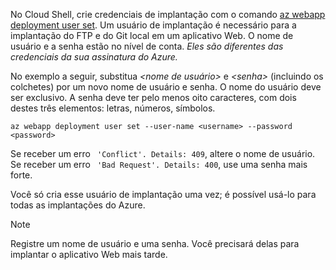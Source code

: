 No Cloud Shell, crie credenciais de implantação com o comando [az webapp deployment user set](/cli/azure/webapp/deployment/user?view=azure-cli-latest#az_webapp_deployment_user_set). Um usuário de implantação é necessário para a implantação do FTP e do Git local em um aplicativo Web. O nome de usuário e a senha estão no nível de conta. _Eles são diferentes das credenciais da sua assinatura do Azure._

No exemplo a seguir, substitua *\<nome de usuário>* e *\<senha>* (incluindo os colchetes) por um novo nome de usuário e senha. O nome do usuário deve ser exclusivo. A senha deve ter pelo menos oito caracteres, com dois destes três elementos: letras, números, símbolos. 

```azurecli-interactive
az webapp deployment user set --user-name <username> --password <password>
```

Se receber um erro ` 'Conflict'. Details: 409`, altere o nome de usuário. Se receber um erro ` 'Bad Request'. Details: 400`, use uma senha mais forte.

Você só cria esse usuário de implantação uma vez; é possível usá-lo para todas as implantações do Azure.

> [!NOTE]
> Registre um nome de usuário e uma senha. Você precisará delas para implantar o aplicativo Web mais tarde.
>
>
